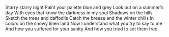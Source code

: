 Starry starry night
Paint your palette blue and grey
Look out on a summer's day
With eyes that know the darkness in my soul
Shadows on the hills
Sketch the trees and daffodils
Catch the breeze and the winter chills
In colors on the snowy linen land
Now I understand what you try to say to me
And how you suffered for your sanity
And how you tried to set them free